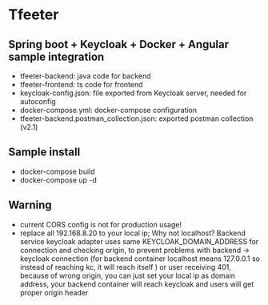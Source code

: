 # Tfeeter
## Spring boot + Keycloak + Docker + Angular sample integration
- tfeeter-backend: java code for backend
- tfeeter-frontend: ts code for frontend
- keycloak-config.json: file exported from Keycloak server, needed for autoconfig
- docker-compose.yml: docker-compose configuration
- tfeeter-backend.postman_collection.json: exported postman collection (v2.1)

## Sample  install
- docker-compose build
- docker-compose up -d

## Warning
- current CORS config is not for production usage!
- replace all 192.168.8.20 to your local ip; Why not localhost? Backend service keycloak adapter uses same 
KEYCLOAK_DOMAIN_ADDRESS for connection and checking origin, to prevent problems with backend ->
keycloak connection (for backend container localhost means 127.0.0.1 so instead of reaching kc, it will reach itself ) 
or user receiving 401, because of wrong origin, you can just set your local ip as domain address, your backend container
will reach keycloak and users will get proper origin header